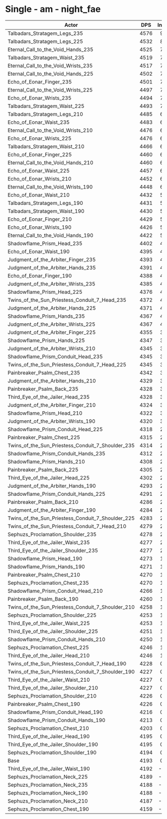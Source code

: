 # Single - am - night_fae
| Actor | DPS | Increase |
|---|:---:|:---:|
|Talbadars_Stratagem_Legs_235|4576|9.13%|
|Talbadars_Stratagem_Legs_225|4532|8.08%|
|Eternal_Call_to_the_Void_Hands_235|4525|7.91%|
|Talbadars_Stratagem_Waist_235|4519|7.78%|
|Eternal_Call_to_the_Void_Wrists_235|4517|7.73%|
|Eternal_Call_to_the_Void_Hands_225|4502|7.36%|
|Echo_of_Eonar_Finger_235|4501|7.33%|
|Eternal_Call_to_the_Void_Wrists_225|4497|7.26%|
|Echo_of_Eonar_Wrists_235|4494|7.18%|
|Talbadars_Stratagem_Waist_225|4493|7.14%|
|Talbadars_Stratagem_Legs_210|4485|6.97%|
|Echo_of_Eonar_Waist_235|4483|6.90%|
|Eternal_Call_to_the_Void_Wrists_210|4476|6.75%|
|Echo_of_Eonar_Wrists_225|4476|6.75%|
|Talbadars_Stratagem_Waist_210|4466|6.50%|
|Echo_of_Eonar_Finger_225|4460|6.37%|
|Eternal_Call_to_the_Void_Hands_210|4460|6.35%|
|Echo_of_Eonar_Waist_225|4457|6.30%|
|Echo_of_Eonar_Wrists_210|4452|6.17%|
|Eternal_Call_to_the_Void_Wrists_190|4448|6.09%|
|Echo_of_Eonar_Waist_210|4432|5.69%|
|Talbadars_Stratagem_Legs_190|4431|5.67%|
|Talbadars_Stratagem_Waist_190|4430|5.64%|
|Echo_of_Eonar_Finger_210|4429|5.62%|
|Echo_of_Eonar_Wrists_190|4426|5.54%|
|Eternal_Call_to_the_Void_Hands_190|4422|5.46%|
|Shadowflame_Prism_Head_235|4402|4.98%|
|Echo_of_Eonar_Waist_190|4395|4.81%|
|Judgment_of_the_Arbiter_Finger_235|4393|4.77%|
|Judgment_of_the_Arbiter_Hands_235|4391|4.72%|
|Echo_of_Eonar_Finger_190|4388|4.64%|
|Judgment_of_the_Arbiter_Wrists_235|4385|4.58%|
|Shadowflame_Prism_Head_225|4376|4.36%|
|Twins_of_the_Sun_Priestess_Conduit_7_Head_235|4372|4.26%|
|Judgment_of_the_Arbiter_Hands_225|4371|4.24%|
|Shadowflame_Prism_Hands_235|4367|4.16%|
|Judgment_of_the_Arbiter_Wrists_225|4367|4.14%|
|Judgment_of_the_Arbiter_Finger_225|4355|3.86%|
|Shadowflame_Prism_Hands_225|4347|3.67%|
|Judgment_of_the_Arbiter_Wrists_210|4345|3.62%|
|Shadowflame_Prism_Conduit_Head_235|4345|3.61%|
|Twins_of_the_Sun_Priestess_Conduit_7_Head_225|4345|3.61%|
|Painbreaker_Psalm_Chest_235|4342|3.56%|
|Judgment_of_the_Arbiter_Hands_210|4329|3.24%|
|Painbreaker_Psalm_Back_235|4328|3.22%|
|Third_Eye_of_the_Jailer_Head_235|4328|3.21%|
|Judgment_of_the_Arbiter_Finger_210|4324|3.12%|
|Shadowflame_Prism_Head_210|4322|3.06%|
|Judgment_of_the_Arbiter_Wrists_190|4320|3.03%|
|Shadowflame_Prism_Conduit_Head_225|4318|2.98%|
|Painbreaker_Psalm_Chest_225|4315|2.91%|
|Twins_of_the_Sun_Priestess_Conduit_7_Shoulder_235|4314|2.87%|
|Shadowflame_Prism_Conduit_Hands_235|4312|2.83%|
|Shadowflame_Prism_Hands_210|4308|2.73%|
|Painbreaker_Psalm_Back_225|4305|2.66%|
|Third_Eye_of_the_Jailer_Head_225|4302|2.59%|
|Judgment_of_the_Arbiter_Hands_190|4293|2.39%|
|Shadowflame_Prism_Conduit_Hands_225|4291|2.34%|
|Painbreaker_Psalm_Back_210|4286|2.22%|
|Judgment_of_the_Arbiter_Finger_190|4284|2.16%|
|Twins_of_the_Sun_Priestess_Conduit_7_Shoulder_225|4283|2.15%|
|Twins_of_the_Sun_Priestess_Conduit_7_Head_210|4279|2.05%|
|Sephuzs_Proclamation_Shoulder_235|4278|2.02%|
|Third_Eye_of_the_Jailer_Waist_235|4277|2.00%|
|Third_Eye_of_the_Jailer_Shoulder_235|4277|2.00%|
|Shadowflame_Prism_Head_190|4273|1.90%|
|Shadowflame_Prism_Hands_190|4271|1.86%|
|Painbreaker_Psalm_Chest_210|4270|1.84%|
|Sephuzs_Proclamation_Chest_235|4270|1.84%|
|Shadowflame_Prism_Conduit_Head_210|4266|1.73%|
|Painbreaker_Psalm_Back_190|4260|1.58%|
|Twins_of_the_Sun_Priestess_Conduit_7_Shoulder_210|4258|1.55%|
|Sephuzs_Proclamation_Shoulder_225|4253|1.42%|
|Third_Eye_of_the_Jailer_Waist_225|4253|1.42%|
|Third_Eye_of_the_Jailer_Shoulder_225|4251|1.38%|
|Shadowflame_Prism_Conduit_Hands_210|4250|1.35%|
|Sephuzs_Proclamation_Chest_225|4246|1.26%|
|Third_Eye_of_the_Jailer_Head_210|4246|1.25%|
|Twins_of_the_Sun_Priestess_Conduit_7_Head_190|4228|0.83%|
|Twins_of_the_Sun_Priestess_Conduit_7_Shoulder_190|4227|0.81%|
|Third_Eye_of_the_Jailer_Waist_210|4227|0.80%|
|Third_Eye_of_the_Jailer_Shoulder_210|4227|0.80%|
|Sephuzs_Proclamation_Shoulder_210|4226|0.79%|
|Painbreaker_Psalm_Chest_190|4226|0.78%|
|Shadowflame_Prism_Conduit_Head_190|4216|0.54%|
|Shadowflame_Prism_Conduit_Hands_190|4213|0.48%|
|Sephuzs_Proclamation_Chest_210|4203|0.24%|
|Third_Eye_of_the_Jailer_Head_190|4195|0.04%|
|Third_Eye_of_the_Jailer_Shoulder_190|4195|0.04%|
|Sephuzs_Proclamation_Shoulder_190|4194|0.02%|
|Base|4193|0.00%|
|Third_Eye_of_the_Jailer_Waist_190|4192|-0.02%|
|Sephuzs_Proclamation_Neck_225|4189|-0.09%|
|Sephuzs_Proclamation_Neck_235|4188|-0.12%|
|Sephuzs_Proclamation_Neck_190|4188|-0.13%|
|Sephuzs_Proclamation_Neck_210|4187|-0.15%|
|Sephuzs_Proclamation_Chest_190|4159|-0.82%|

